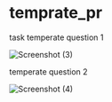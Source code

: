 # temprate_pr
task
temperate question 1

![Screenshot (3)](https://github.com/krimisha-bhanderi/temprate_pr/assets/131655711/05c4f8a5-9bff-40fa-b1cc-32f9acddf901)

temperate question 2

![Screenshot (4)](https://github.com/krimisha-bhanderi/temprate_pr/assets/131655711/c280d7bb-96f0-4355-9d83-a91beed219a9)
